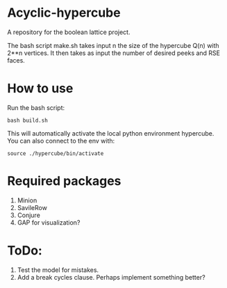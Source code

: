 # Acyclic-hypercube

A repository for the boolean lattice project.

The bash script make.sh takes input n the size of the hypercube Q(n) with 2**n vertices. It then takes as input the number of desired peeks and RSE faces. 

# How to use
Run the bash script:

    bash build.sh
    
This will automatically activate the local python environment hypercube. You can also connect to the env with:

    source ./hypercube/bin/activate

# Required packages
1. Minion
2. SavileRow
3. Conjure
4. GAP for visualization?

# ToDo:
1. Test the model for mistakes.
2. Add a break cycles clause. Perhaps implement something better?
